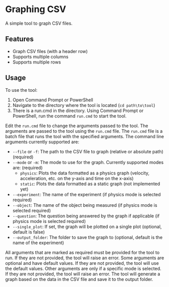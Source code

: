 # Graphing CSV
A simple tool to graph CSV files.

## Features
- Graph CSV files (with a header row)
- Supports multiple columns
- Supports multiple rows

## Usage
To use the tool:
1. Open Command Prompt or PowerShell
2. Navigate to the directory where the tool is located (`cd path\to\tool`)
3. There is a run.cmd in the directory. Using Command Prompt or PowerShell, run the command `run.cmd` to start the tool.

Edit the `run.cmd` file to change the arguments passed to the tool. The arguments are passed to the tool using the `run.cmd` file. The `run.cmd` file is a batch file that runs the tool with the specified arguments.
The command line arguments currently supported are:
- `--file` or `-f`: The path to the CSV file to graph (relative or absolute path) (required)
- `--mode` or `-m`: The mode to use for the graph. Currently supported modes are: (required)
  - `physics`: Plots the data formatted as a physics graph (velocity, acceleration, etc. on the y-axis and time on the x-axis)
  - `static`: Plots the data formatted as a static graph (not implemented yet)
- `--experiment`: The name of the experiment (if physics mode is selected required)
- `--object`: The name of the object being measured (if physics mode is selected required)
- `--question`: The question being answered by the graph if applicable (if physics mode is selected required)
- `--single_plot`: If set, the graph will be plotted on a single plot (optional, default is false)
- `--output_folder`: The folder to save the graph to (optional, default is the name of the experiment)

All arguments that are marked as required must be provided for the tool to run. If they are not provided, the tool will raise an error.
Some arguments are optional and have default values. If they are not provided, the tool will use the default values.
Other arguments are only if a specific mode is selected. If they are not provided, the tool will raise an error.
The tool will generate a graph based on the data in the CSV file and save it to the output folder.